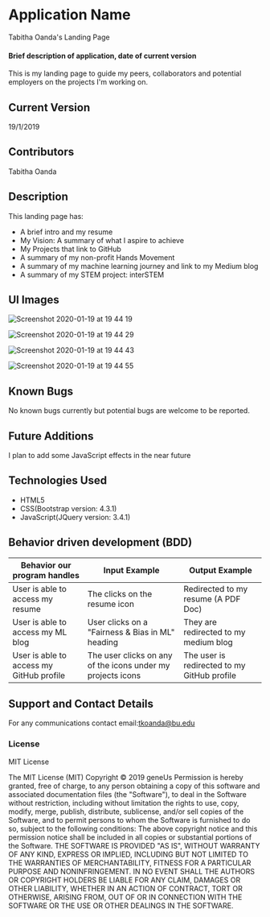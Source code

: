 # Application Name
Tabitha Oanda's Landing Page

#### Brief description of application, date of current version
This is my landing page to guide my peers, collaborators and potential employers on the projects I'm working on.

## Current Version
19/1/2019

## Contributors
Tabitha Oanda

## Description

This landing page has:
- A brief intro and my resume
- My Vision: A summary of what I aspire to achieve
- My Projects that link to GitHub
- A summary of my non-profit Hands Movement
- A summary of my machine learning journey and link to my Medium blog
- A summary of my STEM project: interSTEM

## UI Images
![Screenshot 2020-01-19 at 19 44 19](https://user-images.githubusercontent.com/50864401/72691577-0ba0c580-3aec-11ea-9452-b39ab1eac37f.png)

![Screenshot 2020-01-19 at 19 44 29](https://user-images.githubusercontent.com/50864401/72691599-34c15600-3aec-11ea-9130-6fb9bf9318f2.png)

![Screenshot 2020-01-19 at 19 44 43](https://user-images.githubusercontent.com/50864401/72691611-47d42600-3aec-11ea-96cf-74093bbb0c78.png)

![Screenshot 2020-01-19 at 19 44 55](https://user-images.githubusercontent.com/50864401/72691625-6df9c600-3aec-11ea-9107-6bb9cd880835.png)
## Known Bugs

No known bugs currently but potential bugs are welcome to be reported.

## Future Additions

I plan to add some JavaScript effects in the near future

## Technologies Used

-   HTML5
-   CSS(Bootstrap version: 4.3.1)
-   JavaScript(JQuery version: 3.4.1)

## Behavior driven development (BDD)
 Behavior our program handles  | Input Example | Output Example |
 | ----------------------------- | ------------- | -------------  |
 | User is able to access my resume | The clicks on the resume icon| Redirected to my resume (A PDF Doc)|
 | User is able to access my ML blog |User clicks on a "Fairness & Bias in ML" heading | They are redirected to my medium blog |
 | User is able to access my GitHub profile | The user clicks on any of the icons under my projects icons | The user is redirected to my GitHub profile|

## Support and Contact Details

For any communications contact
email:tkoanda@bu.edu


### License

MIT License

The MIT License (MIT)
Copyright © 2019 geneUs
Permission is hereby granted, free of charge, to any person obtaining a copy of this software and associated documentation files (the "Software"), to deal in the Software without restriction, including without limitation the rights to use, copy, modify, merge, publish, distribute, sublicense, and/or sell copies of the Software, and to permit persons to whom the Software is furnished to do so, subject to the following conditions:
The above copyright notice and this permission notice shall be included in all copies or substantial portions of the Software.
THE SOFTWARE IS PROVIDED "AS IS", WITHOUT WARRANTY OF ANY KIND, EXPRESS OR IMPLIED, INCLUDING BUT NOT LIMITED TO THE WARRANTIES OF MERCHANTABILITY, FITNESS FOR A PARTICULAR PURPOSE AND NONINFRINGEMENT. IN NO EVENT SHALL THE AUTHORS OR COPYRIGHT HOLDERS BE LIABLE FOR ANY CLAIM, DAMAGES OR OTHER LIABILITY, WHETHER IN AN ACTION OF CONTRACT, TORT OR OTHERWISE, ARISING FROM, OUT OF OR IN CONNECTION WITH THE SOFTWARE OR THE USE OR OTHER DEALINGS IN THE SOFTWARE.